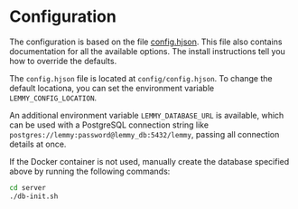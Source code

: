 # Configuration

The configuration is based on the file [config.hjson](https://github.com/lemmynet/lemmy/blob/main/config/config.hjson). This file also contains documentation for all the available options. The install instructions tell you how to override the defaults.

The `config.hjson` file is located at `config/config.hjson`. To change the default locationa, you can set the environment variable `LEMMY_CONFIG_LOCATION`.

An additional environment variable `LEMMY_DATABASE_URL` is available, which can be used with a PostgreSQL connection string like `postgres://lemmy:password@lemmy_db:5432/lemmy`, passing all connection details at once.

If the Docker container is not used, manually create the database specified above by running the following commands:

```bash
cd server
./db-init.sh
```
